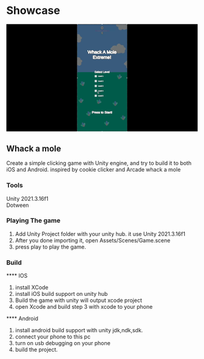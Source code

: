# Showcase
![Output sample](Showcase/WhackMoleKids.gif)

## Whack a mole
Create a simple clicking game with Unity engine, and try to build it to both iOS and Android. inspired by cookie clicker and Arcade whack a mole

### Tools
Unity 2021.3.16f1<br>
Dotween

### Playing The game
1. Add Unity Project folder with your unity hub. it use Unity 2021.3.16f1
2. After you done importing it, open Assets/Scenes/Game.scene
3. press play to play the game.

### Build
**** IOS 
1. install XCode
2. install iOS build support on unity hub
3. Build the game with unity will output xcode project
4. open Xcode and build step 3 with xcode to your phone

**** Android
1. install android build support with unity jdk,ndk,sdk.
2. connect your phone to this pc
3. turn on usb debugging on your phone
4. build the project.
